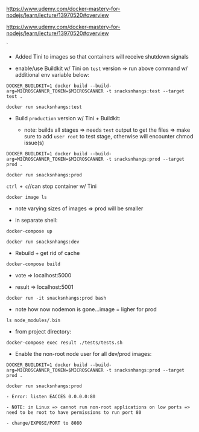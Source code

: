 https://www.udemy.com/docker-mastery-for-nodejs/learn/lecture/13970520#overview

https://www.udemy.com/docker-mastery-for-nodejs/learn/lecture/13970520#overview
<!--
` docker build -t snacksnhangs:dev --target dev .
`

` docker build -t snacksnhangs:test --target test .
`
- OR => run security scanner if added to Dockerfile:

` docker build --build-arg=MICROSCANNER_TOKEN=$MICROSCANNER -t snacksnhangs:test --target test . -->
`
- Added Tini to images so that containers will receive shutdown signals

- enable/use Buildkit w/ Tini on `test` version => run above command w/ additional env variable below:

` DOCKER_BUILDKIT=1 docker build --build-arg=MICROSCANNER_TOKEN=$MICROSCANNER -t snacksnhangs:test --target test . `

` docker run snacksnhangs:test `

- Build `production` version w/ Tini + Buildkit:

    - note: builds all stages => needs `test` output to get the files => make sure to add `user root` to test stage, otherwise will encounter chmod issue(s)

` DOCKER_BUILDKIT=1 docker build --build-arg=MICROSCANNER_TOKEN=$MICROSCANNER -t snacksnhangs:prod --target prod . `  

` docker run snacksnhangs:prod `

` ctrl + c `//can stop container w/ Tini


` docker image ls
`

- note varying sizes of images => prod will be smaller


- in separate shell:

` docker-compose up
`

` docker run snacksnhangs:dev
`

- Rebuild + get rid of cache

` docker-compose build
`


- vote => localhost:5000

- result => localhost:5001

` docker run -it snacksnhangs:prod bash `

- note how now nodemon is gone...image = ligher for prod

` ls node_modules/.bin `

- from project directory:

` docker-compose exec result ./tests/tests.sh `



- Enable the non-root node user for all dev/prod images:

` DOCKER_BUILDKIT=1 docker build --build-arg=MICROSCANNER_TOKEN=$MICROSCANNER -t snacksnhangs:prod --target prod . `  

` docker run snacksnhangs:prod `

    - Error: listen EACCES 0.0.0.0:80

    - NOTE: in Linux => cannot run non-root applications on low ports => need to be root to have permissions to run port 80  

    - change/EXPOSE/PORT to 8080
